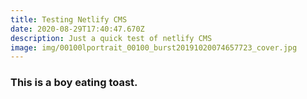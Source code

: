 ```yaml
---
title: Testing Netlify CMS
date: 2020-08-29T17:40:47.670Z
description: Just a quick test of netlify CMS
image: img/00100lportrait_00100_burst20191020074657723_cover.jpg
---
```

### This is a boy eating toast.